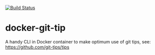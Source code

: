 [![Build Status](https://travis-ci.org/djoudi5/docker-git-tip.svg?branch=master)](https://travis-ci.org/djoudi5/docker-git-tip)

# docker-git-tip
A handy CLI in Docker container to make optimum use of git tips, see: https://github.com/git-tips/tips 
